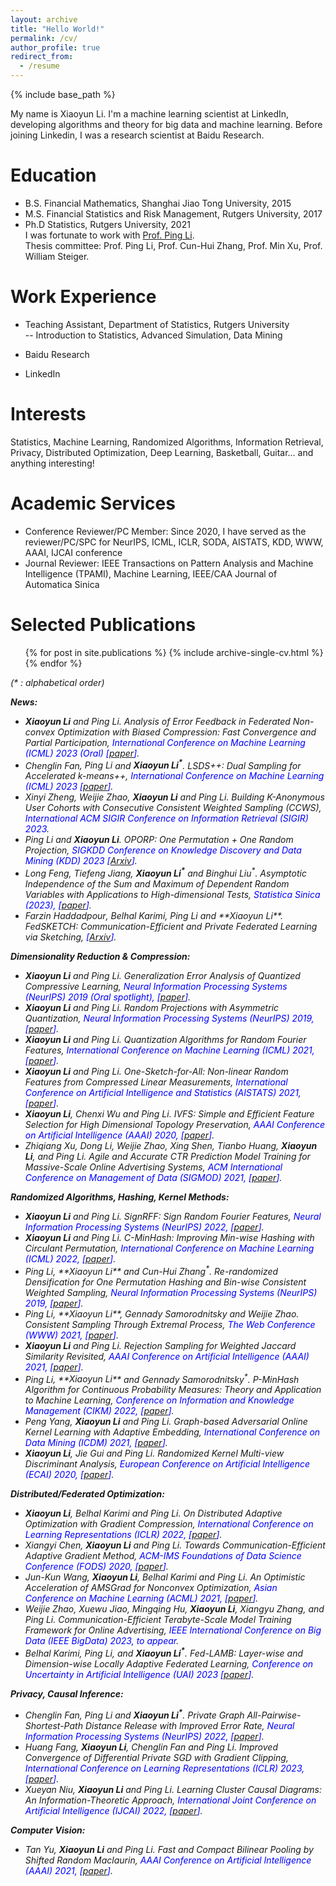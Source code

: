 ```yaml
---
layout: archive
title: "Hello World!"
permalink: /cv/
author_profile: true
redirect_from:
  - /resume
---
```


{% include base_path %}

My name is Xiaoyun Li. I'm a machine learning scientist at LinkedIn, developing algorithms and theory for big data and machine learning. Before joining Linkedin, I was a research scientist at Baidu Research. 

Education
======
* B.S. Financial Mathematics, Shanghai Jiao Tong University, 2015
* M.S. Financial Statistics and Risk Management, Rutgers University, 2017
* Ph.D Statistics, Rutgers University, 2021\
  I was fortunate to work with <span style="color:blue">[Prof. Ping Li](https://pltrees.github.io/)</span>.\
  Thesis committee: Prof. Ping Li, Prof. Cun-Hui Zhang, Prof. Min Xu, Prof. William Steiger.

Work Experience
======
* Teaching Assistant, Department of Statistics, Rutgers University\
   -- Introduction to Statistics, Advanced Simulation, Data Mining

* Baidu Research

* LinkedIn

Interests
======
Statistics, Machine Learning, Randomized Algorithms, Information Retrieval, Privacy, Distributed Optimization, Deep Learning, Basketball, Guitar... and anything interesting!

Academic Services
======
* Conference Reviewer/PC Member: Since 2020, I have served as the reviewer/PC/SPC for NeurIPS, ICML, ICLR, SODA, AISTATS, KDD, WWW, AAAI, IJCAI conference
* Journal Reviewer: IEEE Transactions on Pattern Analysis and Machine Intelligence (TPAMI), Machine Learning, IEEE/CAA Journal of Automatica Sinica

Selected Publications
======
  <ul>{% for post in site.publications %}
    {% include archive-single-cv.html %}
  {% endfor %}</ul>
  
<em>(* : alphabetical order)<em>

**News:**
* **Xiaoyun Li** and Ping Li. <em>Analysis of Error Feedback in Federated Non-convex Optimization with Biased Compression: Fast Convergence and Partial Participation</em>, <span style="color:blue">International Conference on Machine Learning (ICML) 2023 (Oral) [[paper](https://openreview.net/pdf?id=wbs1fKLfOe)]</span>.
* Chenglin Fan<sup>*</sup>, Ping Li<sup>*</sup> and **Xiaoyun Li<sup>*</sup>**. <em>LSDS++: Dual Sampling for Accelerated k-means++</em>, <span style="color:blue">International Conference on Machine Learning (ICML) 2023 [[paper](https://openreview.net/pdf?id=Im0XEixDmR)]</span>.
* Xinyi Zheng, Weijie Zhao, **Xiaoyun Li** and Ping Li. <em>Building K-Anonymous User Cohorts with Consecutive Consistent Weighted Sampling (CCWS)</em>, <span style="color:blue">International ACM SIGIR Conference on Information Retrieval (SIGIR) 2023</span>.
* Ping Li and **Xiaoyun Li**. <em>OPORP: One Permutation + One Random Projection</em>, <span style="color:blue"> SIGKDD Conference on Knowledge Discovery and Data Mining (KDD) 2023 [[Arxiv](https://arxiv.org/pdf/2302.03505.pdf)]</span>.
* Long Feng<sup>*</sup>, Tiefeng Jiang<sup>*</sup>, **Xiaoyun Li<sup>*</sup>** and Binghui Liu<sup>*</sup>. <em>Asymptotic Independence of the Sum and Maximum of Dependent Random Variables with Applications to High-dimensional Tests</em>, <span style="color:blue">Statistica Sinica (2023), [[paper](https://arxiv.org/pdf/2205.01638.pdf)]</span>.
* Farzin Haddadpour<sup>*</sup>, Belhal Karimi<sup>*</sup>, Ping Li<sup>*</sup> and **Xiaoyun Li<sup>*</sup>**. <em>FedSKETCH: Communication-Efficient and Private Federated Learning via Sketching</em>, <span style="color:blue">[[Arxiv](https://arxiv.org/pdf/2008.04975.pdf)]</span>.

**Dimensionality Reduction & Compression:**
* **Xiaoyun Li** and Ping Li. *Generalization Error Analysis of Quantized Compressive Learning*, <span style="color:blue">Neural Information Processing Systems (NeurIPS) 2019 (Oral spotlight), [[paper](https://proceedings.neurips.cc/paper/2019/file/1a638db8311430c6c018bf21e1a0b7fb-Paper.pdf)]</span>.
* **Xiaoyun Li** and Ping Li. *Random Projections with Asymmetric Quantization*, <span style="color:blue">Neural Information Processing Systems (NeurIPS) 2019, [[paper](https://papers.nips.cc/paper/2019/file/a32d7eeaae19821fd9ce317f3ce952a7-Paper.pdf)]</span>.
* **Xiaoyun Li** and Ping Li. *Quantization Algorithms for Random Fourier Features*, <span style="color:blue">International Conference on Machine Learning (ICML) 2021, [[paper](http://proceedings.mlr.press/v139/li21i/li21i.pdf)]</span>.
* **Xiaoyun Li** and Ping Li. *One-Sketch-for-All: Non-linear Random Features from Compressed Linear Measurements*, <span style="color:blue">International Conference on Artificial Intelligence and Statistics (AISTATS) 2021, [[paper](http://proceedings.mlr.press/v130/li21e/li21e.pdf)]</span>.
* **Xiaoyun Li**, Chenxi Wu and Ping Li. *IVFS: Simple and Efficient Feature Selection for High Dimensional Topology Preservation*, <span style="color:blue">AAAI Conference on Artificial Intelligence (AAAI) 2020, [[paper](https://ojs.aaai.org/index.php/AAAI/article/download/5908/5764)]</span>.
* Zhiqiang Xu, Dong Li, Weijie Zhao, Xing Shen, Tianbo Huang, **Xiaoyun Li**, and Ping Li. *Agile and Accurate CTR Prediction Model Training for Massive-Scale Online Advertising Systems*, <span style="color:blue">ACM International Conference on Management of Data (SIGMOD) 2021, [[paper](https://dl.acm.org/doi/pdf/10.1145/3448016.3457236?casa_token=YtCGqkxI5V4AAAAA:qm3Hc8ROpwi0lCXL2qnf4BAbOVqKe08m-kJMAqGNAGBZ-QWo295cNRsD7FWU82bSrri1D9AEfg)]</span>.
  
**Randomized Algorithms, Hashing, Kernel Methods:**
* **Xiaoyun Li** and Ping Li. *SignRFF: Sign Random Fourier Features*, <span style="color:blue">Neural Information Processing Systems (NeurIPS) 2022, [[paper](https://openreview.net/pdf?id=ZfaEZyQDrok)]</span>.
* **Xiaoyun Li** and Ping Li. *C-MinHash: Improving Min-wise Hashing with Circulant Permutation*, <span style="color:blue">International Conference on Machine Learning (ICML) 2022, [[paper](https://proceedings.mlr.press/v162/li22m/li22m.pdf)]</span>.
* Ping Li<sup>*</sup>, **Xiaoyun Li<sup>*</sup>** and Cun-Hui Zhang<sup>*</sup>. <em>Re-randomized Densification for One Permutation Hashing and Bin-wise Consistent Weighted Sampling</em>, <span style="color:blue">Neural Information Processing Systems (NeurIPS) 2019, [[paper](https://proceedings.neurips.cc/paper/2019/file/9f067d8d6df2d4b8c64fb4c084d6c208-Paper.pdf)]</span>.
* Ping Li<sup>*</sup>, **Xiaoyun Li<sup>*</sup>**, Gennady Samorodnitsky<sup>*</sup> and Weijie Zhao<sup>*</sup>. <em>Consistent Sampling Through Extremal Process</em>, <span style="color:blue">The Web Conference (WWW) 2021, [[paper](https://dl.acm.org/doi/pdf/10.1145/3442381.3449955?casa_token=3gq2mIdZS4oAAAAA:UPx2ir3Mbm1YxZlXp_qlAWxlWi-riaSTwsDIavZfKhVF3bohc6KQgtF3-CjmAHS71rSL0C_bzg)]</span>.
* **Xiaoyun Li** and Ping Li. *Rejection Sampling for Weighted Jaccard Similarity Revisited*, <span style="color:blue">AAAI Conference on Artificial Intelligence (AAAI) 2021, [[paper](https://ojs.aaai.org/index.php/AAAI/article/download/16543/16350)]</span>.
* Ping Li<sup>*</sup>, **Xiaoyun Li<sup>*</sup>** and Gennady Samorodnitsky<sup>*</sup>. <em>P-MinHash Algorithm for Continuous Probability Measures: Theory and Application to Machine Learning</em>, <span style="color:blue">Conference on Information and Knowledge Management (CIKM) 2022, [[paper](https://dl.acm.org/doi/10.1145/3511808.3557413)]</span>.
* Peng Yang, **Xiaoyun Li** and Ping Li. *Graph-based Adversarial Online Kernel Learning with Adaptive Embedding*, <span style="color:blue">International Conference on Data Mining (ICDM) 2021, [[paper](https://ieeexplore.ieee.org/stamp/stamp.jsp?arnumber=9679067)]</span>.
* **Xiaoyun Li**, Jie Gui and Ping Li. *Randomized Kernel Multi-view Discriminant Analysis*, <span style="color:blue">European Conference on Artificial Intelligence (ECAI) 2020, [[paper](https://ecai2020.eu/papers/1665_paper.pdf)]</span>.

**Distributed/Federated Optimization:**
* **Xiaoyun Li**, Belhal Karimi and Ping Li. *On Distributed Adaptive Optimization with Gradient Compression*, <span style="color:blue">International Conference on Learning Representations (ICLR) 2022, [[paper](https://openreview.net/pdf?id=CI-xXX9dg9l)]</span>.
* Xiangyi Chen, **Xiaoyun Li** and Ping Li. *Towards Communication-Efficient Adaptive Gradient Method*, <span style="color:blue">ACM-IMS Foundations of Data Science Conference (FODS) 2020, [[paper](https://dl.acm.org/doi/pdf/10.1145/3412815.3416891?casa_token=Fw_rn4pY5NUAAAAA:PCj4UKtaMtRSiF16yQV-mkuJeVbaxoIFiy8dz1TApXqMUGJEF_h7xmtqFuxhQlgR0GXBbs0Itw)]</span>.
* Jun-Kun Wang, **Xiaoyun Li**, Belhal Karimi and Ping Li. *An Optimistic Acceleration of AMSGrad for Nonconvex Optimization*, <span style="color:blue">Asian Conference on Machine Learning (ACML) 2021, [[paper](https://proceedings.mlr.press/v157/wang21c/wang21c.pdf)]</span>.
* Weijie Zhao, Xuewu Jiao, Mingqing Hu, **Xiaoyun Li**, Xiangyu Zhang, and Ping Li. *Communication-Efficient Terabyte-Scale Model Training Framework for Online Advertising*, <span style="color:blue">IEEE International Conference on Big Data (IEEE BigData) 2023, to appear</span>.
* Belhal Karimi<sup>*</sup>, Ping Li<sup>*</sup>, and **Xiaoyun Li<sup>*</sup>**. <em>Fed-LAMB: Layer-wise and Dimension-wise Locally Adaptive Federated Learning</em>, <span style="color:blue">Conference on Uncertainty in Artificial Intelligence (UAI) 2023 [[paper](https://proceedings.mlr.press/v216/karimi23a/karimi23a.pdf)]</span>.
  
**Privacy, Causal Inference:**
* Chenglin Fan<sup>*</sup>, Ping Li<sup>*</sup> and **Xiaoyun Li<sup>*</sup>**. <em>Private Graph All-Pairwise-Shortest-Path Distance Release with Improved Error Rate</em>, <span style="color:blue">Neural Information Processing Systems (NeurIPS) 2022, [[paper](https://openreview.net/pdf?id=R2XFXfK0SVe)]</span>.
* Huang Fang, **Xiaoyun Li**, Chenglin Fan and Ping Li. <em>Improved Convergence of Differential Private SGD with Gradient Clipping</em>, <span style="color:blue">International Conference on Learning Representations (ICLR) 2023, [[paper](https://openreview.net/pdf?id=FRLswckPXQ5)]</span>.
* Xueyan Niu, **Xiaoyun Li** and Ping Li. *Learning Cluster Causal Diagrams: An Information-Theoretic Approach*, <span style="color:blue">International Joint Conference on Artificial Intelligence (IJCAI) 2022, [[paper](https://www.ijcai.org/proceedings/2022/0675.pdf)]</span>.
  
**Computer Vision:**
* Tan Yu, **Xiaoyun Li** and Ping Li. *Fast and Compact Bilinear Pooling by Shifted Random Maclaurin*, <span style="color:blue">AAAI Conference on Artificial Intelligence (AAAI) 2021, [[paper](https://ojs.aaai.org/index.php/AAAI/article/download/16435/16242)]</span>.


  <!-- Default Statcounter code for Personal https://lixiaoyun0239.github.io/cv/
-->
<script type="text/javascript">
var sc_project=12857638; 
var sc_invisible=1; 
var sc_security="931753eb"; 
</script>
<script type="text/javascript"
src="https://www.statcounter.com/counter/counter.js" async></script>
<noscript><div class="statcounter"><a title="Web Analytics Made Easy -
Statcounter" href="https://statcounter.com/" target="_blank"><img
class="statcounter" src="https://c.statcounter.com/12857638/0/931753eb/1/"
alt="Web Analytics Made Easy - Statcounter"
referrerPolicy="no-referrer-when-downgrade"></a></div></noscript>
<!-- End of Statcounter Code -->
